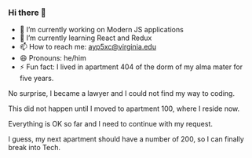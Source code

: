 ### Hi there 👋
- 🔭 I’m currently working on Modern JS applications
- 🌱 I’m currently learning React and Redux
- 📫 How to reach me: ayp5xc@virginia.edu
- 😄 Pronouns: he/him
- ⚡ Fun fact:
I lived in apartment 404 of the dorm of my alma mater for five years.

No surprise, I became a lawyer and I could not find my way to coding.

This did not happen until I moved to apartment 100, where I reside now.

Everything is OK so far and I need to continue with my request.

I guess, my next apartment should have a number of 200, so I can finally break into Tech.
